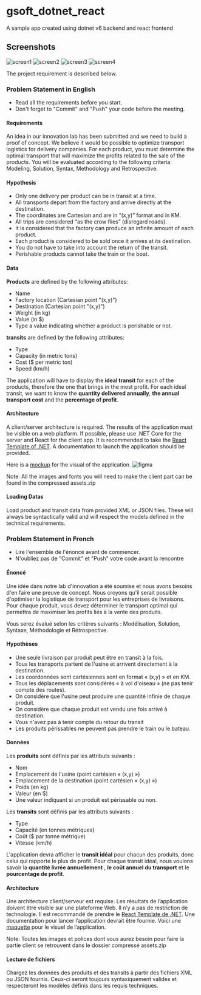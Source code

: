 # gsoft_dotnet_react
A sample app created using dotnet v6 backend and react frontend

## Screenshots

![screen1](https://raw.githubusercontent.com/ajaichemmanam/gsoft_dotnet_react/main/Screenshots/screen1.png)
![screen2](https://raw.githubusercontent.com/ajaichemmanam/gsoft_dotnet_react/main/Screenshots/screen2.png)
![screen3](https://raw.githubusercontent.com/ajaichemmanam/gsoft_dotnet_react/main/Screenshots/screen3.png)
![screen4](https://raw.githubusercontent.com/ajaichemmanam/gsoft_dotnet_react/main/Screenshots/screen4.png)


The project requirement is described below.

### Problem Statement in English

- Read all the requirements before you start.
- Don't forget to "Commit" and "Push" your code before the meeting.

#### Requirements

An idea in our innovation lab has been submitted and we need to build a proof of concept. We believe it would be possible to optimize transport logistics for delivery companies. For each product, you must determine the optimal transport that will maximize the profits related to the sale of the products. You will be evaluated according to the following criteria: Modeling, Solution, Syntax, Methodology and Retrospective.

#### Hypothesis

- Only one delivery per product can be in transit at a time. 
- All transports depart from the factory and arrive directly at the destination. 
- The coordinates are Cartesian and are in “(x,y)” format and in KM. 
- All trips are considered “as the crow flies” (disregard roads). 
- It is considered that the factory can produce an infinite amount of each product. 
- Each product is considered to be sold once it arrives at its destination. 
- You do not have to take into account the return of the transit. 
- Perishable products cannot take the train or the boat.

#### Data

**Products** are defined by the following attributes: 
- Name 
- Factory location (Cartesian point "(x,y)") 
- Destination (Cartesian point "(x,y)") 
- Weight (in kg) 
- Value (in $) 
- Type a value indicating whether a product is perishable or not.

**transits** are defined by the following attributes: 

- Type
- Capacity (in metric tons)
- Cost ($ per metric ton)
- Speed (km/h)

The application will have to display the **ideal transit** for each of the products, therefore the one that brings in the most profit. For each ideal transit, we want to know the **quantity delivered annually**, **the annual transport cost** and the **percentage of profit**.

#### Architecture
A client/server architecture is required. The results of the application must be visible on a web platform.  If possible, please use .NET Core for the server and React for the client app. It is recommended to take the [React Template of .NET](https://docs.microsoft.com/en-us/aspnet/core/client-side/spa/react). A documentation to launch the application should be provided. 

Here is a [mockup](https://www.figma.com/file/XYRJIIYlpCJPyqJm9jSKOq/%5Bmaster%5D-Worksample-Developer?node-id=0%3A1) for the visual of the application.
![figma](https://raw.githubusercontent.com/ajaichemmanam/gsoft_dotnet_react/main/Screenshots/figma.png)

Note: All the images and fonts you will need to make the client part can be found in the compressed assets.zip

#### Loading Datas
Load product and transit data from provided XML or JSON files. These will always be syntactically valid and will respect the models defined in the technical requirements.

### Problem Statement in French


- Lire l'ensemble de l'énoncé avant de commencer.
- N'oubliez pas de "Commit" et "Push" votre code avant la rencontre

#### Énoncé

Une idée dans notre lab d'innovation a été soumise et nous avons besoins d'en faire une preuve de concept. Nous croyons qu'il serait possible d'optimiser la logistique de transport pour les entreprises de livraisons. Pour chaque produit, vous devez déterminer le transport optimal qui permettra de maximiser les profits liés à la vente des produits.

Vous serez évalué selon les critères suivants : Modélisation, Solution, Syntaxe, Méthodologie et Rétrospective.

#### Hypothèses

- Une seule livraison par produit peut être en transit à la fois.
- Tous les transports partent de l'usine et arrivent directement à la destination.
- Les coordonnées sont cartésiennes sont en format « (x,y) » et en KM.
- Tous les déplacements sont considérés « à vol d'oiseau » (ne pas tenir compte des routes).
- On considère que l'usine peut produire une quantité infinie de chaque produit.
- On considère que chaque produit est vendu une fois arrivé à destination.
- Vous n'avez pas à tenir compte du retour du transit
- Les produits périssables ne peuvent pas prendre le train ou le bateau.

#### Données

Les **produits** sont définis par les attributs suivants :

- Nom
- Emplacement de l'usine (point cartésien « (x,y) »)
- Emplacement de la destination (point cartésien « (x,y) »)
- Poids (en kg)
- Valeur (en $)
- Une valeur indiquant si un produit est périssable ou non.

Les **transits** sont définis par les attributs suivants :

- Type
- Capacité (en tonnes métriques)
- Coût ($ par tonne métrique)
- Vitesse (km/h)

L'application devra afficher le **transit idéal** pour chacun des produits, donc celui qui rapporte le plus de profit. Pour chaque transit idéal, nous voulons savoir la **quantité livrée annuellement** , **le coût annuel du transport** et le **pourcentage de profit**.

#### Architecture 
Une architecture client/serveur est requise. Les résultats de l’application doivent être visible sur une plateforme Web. Il n’y a pas de restriction de technologie. Il est recommandé de prendre le [React Template de .NET](https://docs.microsoft.com/en-us/aspnet/core/client-side/spa/react). Une documentation pour lancer l’application devrait être fournie. Voici une [maquette](https://www.figma.com/file/XYRJIIYlpCJPyqJm9jSKOq/%5Bmaster%5D-Worksample-Developer?node-id=0%3A1) pour le visuel de l’application. 

Note: Toutes les images et polices dont vous aurez besoin pour faire la partie client se retrouvent dans le dossier compressé assets.zip

#### Lecture de fichiers
Chargez les données des produits et des transits à partir des fichiers XML ou JSON fournis. Ceux-ci seront toujours syntaxiquement valides et respecteront les modèles définis dans les requis techniques.
